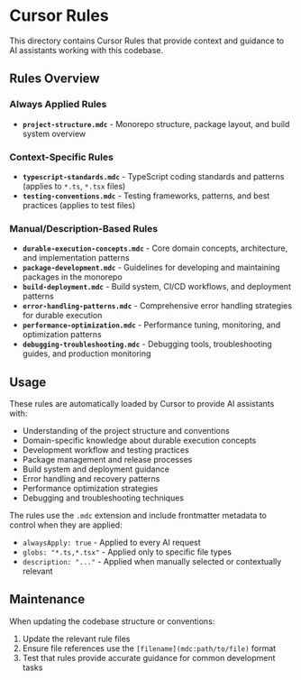 # Cursor Rules

This directory contains Cursor Rules that provide context and guidance to AI assistants working with this codebase.

## Rules Overview

### Always Applied Rules

- **`project-structure.mdc`** - Monorepo structure, package layout, and build system overview

### Context-Specific Rules

- **`typescript-standards.mdc`** - TypeScript coding standards and patterns (applies to `*.ts`, `*.tsx` files)
- **`testing-conventions.mdc`** - Testing frameworks, patterns, and best practices (applies to test files)

### Manual/Description-Based Rules

- **`durable-execution-concepts.mdc`** - Core domain concepts, architecture, and implementation patterns
- **`package-development.mdc`** - Guidelines for developing and maintaining packages in the monorepo
- **`build-deployment.mdc`** - Build system, CI/CD workflows, and deployment patterns
- **`error-handling-patterns.mdc`** - Comprehensive error handling strategies for durable execution
- **`performance-optimization.mdc`** - Performance tuning, monitoring, and optimization patterns
- **`debugging-troubleshooting.mdc`** - Debugging tools, troubleshooting guides, and production monitoring

## Usage

These rules are automatically loaded by Cursor to provide AI assistants with:

- Understanding of the project structure and conventions
- Domain-specific knowledge about durable execution concepts
- Development workflow and testing practices
- Package management and release processes
- Build system and deployment guidance
- Error handling and recovery patterns
- Performance optimization strategies
- Debugging and troubleshooting techniques

The rules use the `.mdc` extension and include frontmatter metadata to control when they are applied:

- `alwaysApply: true` - Applied to every AI request
- `globs: "*.ts,*.tsx"` - Applied only to specific file types
- `description: "..."` - Applied when manually selected or contextually relevant

## Maintenance

When updating the codebase structure or conventions:

1. Update the relevant rule files
2. Ensure file references use the `[filename](mdc:path/to/file)` format
3. Test that rules provide accurate guidance for common development tasks
